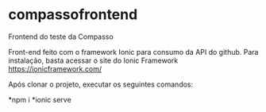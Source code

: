 # compassofrontend
Frontend do teste da Compasso

Front-end feito com o framework Ionic para consumo da API do github. Para instalação, basta acessar o site do Ionic Framework https://ionicframework.com/

Após clonar o projeto, executar os seguintes comandos:

*npm i 
*ionic serve
